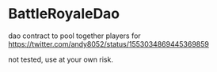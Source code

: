 # BattleRoyaleDao
dao contract to pool together players for https://twitter.com/andy8052/status/1553034869445369859

not tested, use at your own risk.
